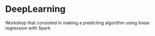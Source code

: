 # DeepLearning
Workshop that consisted in making a predicting algorithm using linear regression with Spark

